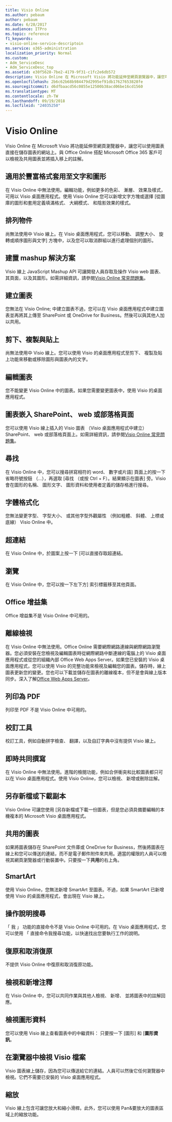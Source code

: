 ```yaml
---
title: Visio Online
ms.author: pebaum
author: pebaum
ms.date: 6/28/2017
ms.audience: ITPro
ms.topic: reference
f1_keywords:
- visio-online-service-descriptoin
ms.service: o365-administration
localization_priority: Normal
ms.custom:
- Adm_ServiceDesc
- Adm_ServiceDesc_top
ms.assetid: e30f5628-7be2-4179-9f31-c1fc2e6db572
description: Visio Online 在 Microsoft Visio 將功能延伸至網頁瀏覽器中，讓您可以使用圖表直接在儲存圖表的網站上。與 Office Online 搭配 Microsoft Office 365 客戶可以檢視及共用圖表並將插入移上的註解。
ms.openlocfilehash: 2b6c62b68b984479d2995ef91db17627653828fe
ms.sourcegitcommit: d6dfbaacd56c0855e12500b38acd06be16cd1560
ms.translationtype: MT
ms.contentlocale: zh-TW
ms.lasthandoff: 09/19/2018
ms.locfileid: "24035250"
---
```

# <a name="visio-online"></a>Visio Online

Visio Online 在 Microsoft Visio 將功能延伸至網頁瀏覽器中，讓您可以使用圖表直接在儲存圖表的網站上。與 Office Online 搭配 Microsoft Office 365 客戶可以檢視及共用圖表並將插入移上的註解。
  
## <a name="apply-rich-formatting-to-text-and-shapes"></a>適用於豐富格式套用至文字和圖形
<a name="BM_1"> </a>

在 Visio Online 中無法使用。編輯功能，例如更多的色彩、 漸層、 效果及樣式，可用以 Visio 桌面應用程式。使用 Visio Online 您可以新增文字方塊或選擇 [從圖庫的圖形和套用定義填滿格式、 大綱模式、 和陰影效果的樣式。
  
## <a name="arrange-objects"></a>排列物件
<a name="BM_2"> </a>

尚無法使用中 Visio 線上。在 Visio 桌面應用程式，您可以移動、 調整大小、 旋轉或順序圖形與文字] 方塊中，以及您可以取消群組以進行處理個別的圖形。 
  
## <a name="build-mashup-solutions"></a>建置 mashup 解決方案
<a name="BM_3"> </a>

Visio 線上 JavaScript Mashup API 可讓開發人員存取及操作 Visio web 圖表、 其頁面，以及其圖形。如需詳細資訊，請參閱[Visio Online 常見問題集](https://go.microsoft.com/fwlink/?linkid=825706)。
  
## <a name="create-diagrams"></a>建立圖表
<a name="BM_4"> </a>

您無法在 Visio Online; 中建立圖表不過，您可以在 Visio 桌面應用程式中建立圖表並再將其上傳至 SharePoint 或 OneDrive for Business。然後可以與其他人加以共用。
  
## <a name="cut-copy-and-paste"></a>剪下、複製與貼上
<a name="BM_5"> </a>

尚無法使用中 Visio 線上。您可以使用 Visio 的桌面應用程式至剪下、 複製及貼上功能來移動或移除圖形與圖表內的文字。
  
## <a name="edit-diagrams"></a>編輯圖表
<a name="BM_6"> </a>

您不能變更 Visio Online 中的圖表。如果您需要變更圖表中，使用 Visio 的桌面應用程式。
  
## <a name="embed-diagram-in-a-sharepoint-web-or-blog-page"></a>圖表嵌入 SharePoint、 web 或部落格頁面
<a name="BM_7"> </a>

您可以使用 Visio 線上插入的 Visio 圖表 （Visio 桌面應用程式中建立） SharePoint、 web 或部落格頁面上。如需詳細資訊，請參閱[Visio Online 常見問題集](https://go.microsoft.com/fwlink/?linkid=825706)。
  
## <a name="find"></a>尋找
<a name="BM_8"> </a>

在 Visio Online 中，您可以搜尋拼寫相符的 word、 數字或片語] 頁面上的按一下省略符號按鈕 （...），再選取 [尋找 （或按 Ctrl + F）。結果顯示在圖表] 旁。Visio 會在圖形的名稱、 圖形文字、 圖形資料和使用者定義的儲存格進行搜尋。
  
## <a name="font-formatting"></a>字體格式化
<a name="BM_9"> </a>

您無法變更字型、 字型大小、 或其他字型外觀屬性 （例如粗體、 斜體、 上標或底線） Visio Online 中。
  
## <a name="hyperlinks"></a>超連結
<a name="BM_10"> </a>

在 Visio Online 中，於圖案上按一下 [可以直接存取超連結。
  
## <a name="navigation"></a>瀏覽
<a name="BM_11"> </a>

在 Visio Online 中，您可以按一下左下方] 索引標籤移至其他頁面。
  
## <a name="office-add-ins"></a>Office 增益集
<a name="BM_12"> </a>

Office 增益集不是 Visio Online 中可用的。
  
## <a name="offline-viewing"></a>離線檢視
<a name="BM_13"> </a>

在 Visio Online 中無法使用。Office Online 需要網際網路連線與網際網路瀏覽器。您必須安裝在您檢視及編輯圖表時從網際網路中斷連線的電腦上的 Visio 桌面應用程式或從您的組織內部 Office Web Apps Server。如果您已安裝的 Visio 桌面應用程式，您可以使用 Visio 的完整功能來檢視及編輯您的圖表。儲存時，線上圖表更新您的變更。您也可以下載並儲存在圖表的離線複本，但不是會與線上版本同步。深入了解[Office Web Apps Server](https://technet.microsoft.com/library/ff431685.aspx)。
  
## <a name="print-to-pdf"></a>列印為 PDF
<a name="BM_14"> </a>

列印至 PDF 不是 Visio Online 中可用的。
  
## <a name="proofing-tools"></a>校訂工具
<a name="BM_15"> </a>

校訂工具，例如自動拼字檢查、 翻譯，以及自訂字典中沒有提供 Visio 線上。
  
## <a name="real-time-co-authoring"></a>即時共同撰寫
<a name="BM_16"> </a>

在 Visio Online 中無法使用。進階的檢閱功能，例如合併衝突和比較圖表都只可以在 Visio 桌面應用程式。使用 Visio Online，您可以檢視、 新增或刪除註解。
  
## <a name="save-as-or-download-a-copy"></a>另存新檔或下載副本
<a name="BM_17"> </a>

Visio Online 可讓您使用 [另存新檔或下載一份圖表，但是您必須具備要編輯的本機複本的 Microsoft Visio 桌面應用程式。
  
## <a name="share-a-diagram"></a>共用的圖表
<a name="BM_18"> </a>

如果將圖表儲存在 SharePoint 文件庫或 OneDrive for Business，然後將圖表在線上和您可以傳送的連結，而不是電子郵件附件來共用。適當的權限的人員可以檢視其網頁瀏覽器或行動裝置中。只要按一下**共用**的右上角。 
  
## <a name="smartart"></a>SmartArt
<a name="BM_19"> </a>

使用 Visio Online，您無法新增 SmartArt 至圖表。不過，如果 SmartArt 已新增使用 Visio 的桌面應用程式，會出現在 Visio 線上。
  
## <a name="tell-me"></a>操作說明搜尋
<a name="BM_20"> </a>

「 我 」 功能的直接命令不是 Visio Online 中可用的。在 Visio 桌面應用程式，您可以使用 「 直接命令我搜尋功能，以快速找出您要執行工作的說明。
  
## <a name="undo-and-redo"></a>復原和取消復原
<a name="BM_21"> </a>

不提供 Visio Online 中復原和取消復原功能。
  
## <a name="view-and-add-comments"></a>檢視和新增注釋
<a name="BM_22"> </a>

 在 Visio Online 中，您可以共同作業與其他人檢視、 新增、 並將圖表中的註解回應。 
  
## <a name="view-shape-data"></a>檢視圖形資料
<a name="BM_23"> </a>

您可以使用 Visio 線上查看圖表中的中繼資料： 只要按一下 [圖形] 和 [**圖形資訊**。
  
## <a name="view-visio-files-in-the-browser"></a>在瀏覽器中檢視 Visio 檔案
<a name="BM_24"> </a>

Visio 圖表線上儲存，因為您可以傳送給它的連結。人員可以然後它任何瀏覽器中檢視。它們不需要已安裝的 Visio 桌面應用程式。
  
## <a name="zoom"></a>縮放
<a name="BM_25"> </a>

Visio 線上包含可讓您放大和縮小滑桿。此外，您可以使用 Pan&amp;要放大的圖表區域上的縮放功能。
  

